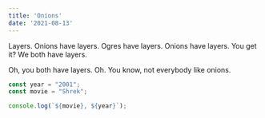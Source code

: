 ```yaml
---
title: 'Onions'
date: '2021-08-13'
---
```


Layers. Onions have layers. Ogres have layers. Onions have layers. You get it? We both have layers.

Oh, you both have layers. Oh. You know, not everybody like onions.

```js
const year = "2001";
const movie = "Shrek";

console.log(`${movie}, ${year}`);
